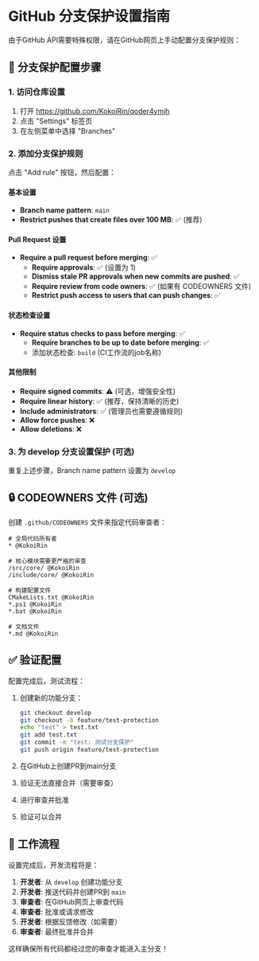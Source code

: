 # GitHub 分支保护设置指南

由于GitHub API需要特殊权限，请在GitHub网页上手动配置分支保护规则：

## 📝 分支保护配置步骤

### 1. 访问仓库设置
1. 打开 https://github.com/KokoiRin/qoder4ymjh
2. 点击 "Settings" 标签页
3. 在左侧菜单中选择 "Branches"

### 2. 添加分支保护规则
点击 "Add rule" 按钮，然后配置：

#### 基本设置
- **Branch name pattern**: `main`
- **Restrict pushes that create files over 100 MB**: ✅ (推荐)

#### Pull Request 设置
- **Require a pull request before merging**: ✅
  - **Require approvals**: ✅ (设置为 1)
  - **Dismiss stale PR approvals when new commits are pushed**: ✅
  - **Require review from code owners**: ✅ (如果有 CODEOWNERS 文件)
  - **Restrict push access to users that can push changes**: ✅

#### 状态检查设置
- **Require status checks to pass before merging**: ✅
  - **Require branches to be up to date before merging**: ✅
  - 添加状态检查: `build` (CI工作流的job名称)

#### 其他限制
- **Require signed commits**: ⚠️ (可选，增强安全性)
- **Require linear history**: ✅ (推荐，保持清晰的历史)
- **Include administrators**: ✅ (管理员也需要遵循规则)
- **Allow force pushes**: ❌
- **Allow deletions**: ❌

### 3. 为 develop 分支设置保护 (可选)
重复上述步骤，Branch name pattern 设置为 `develop`

## 🔒 CODEOWNERS 文件 (可选)

创建 `.github/CODEOWNERS` 文件来指定代码审查者：

```
# 全局代码所有者
* @KokoiRin

# 核心模块需要更严格的审查
/src/core/ @KokoiRin
/include/core/ @KokoiRin

# 构建配置文件
CMakeLists.txt @KokoiRin
*.ps1 @KokoiRin
*.bat @KokoiRin

# 文档文件
*.md @KokoiRin
```

## ✅ 验证配置

配置完成后，测试流程：

1. 创建新的功能分支：
   ```bash
   git checkout develop
   git checkout -b feature/test-protection
   echo "test" > test.txt
   git add test.txt
   git commit -m "test: 测试分支保护"
   git push origin feature/test-protection
   ```

2. 在GitHub上创建PR到main分支
3. 验证无法直接合并（需要审查）
4. 进行审查并批准
5. 验证可以合并

## 🎯 工作流程

设置完成后，开发流程将是：

1. **开发者**: 从 `develop` 创建功能分支
2. **开发者**: 推送代码并创建PR到 `main`
3. **审查者**: 在GitHub网页上审查代码
4. **审查者**: 批准或请求修改
5. **开发者**: 根据反馈修改（如需要）
6. **审查者**: 最终批准并合并

这样确保所有代码都经过您的审查才能进入主分支！